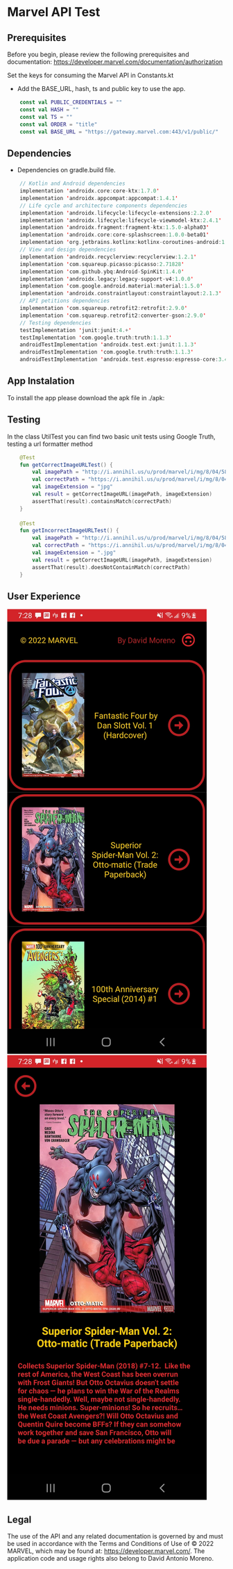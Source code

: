 # Marvel API Test

## Prerequisites
Before you begin, please review the following prerequisites and documentation: https://developer.marvel.com/documentation/authorization

Set the keys for consuming the Marvel API in Constants.kt
* Add the BASE_URL, hash, ts and public key to use the app.
```kotlin
	const val PUBLIC_CREDENTIALS = ""
    const val HASH = ""
    const val TS = ""
    const val ORDER = "title"
    const val BASE_URL = "https://gateway.marvel.com:443/v1/public/"
```

## Dependencies

* Dependencies on gradle.build file.
```kotlin
	// Kotlin and Android dependencies
    implementation 'androidx.core:core-ktx:1.7.0'
    implementation 'androidx.appcompat:appcompat:1.4.1'
    // Life cycle and architecture components dependencies
    implementation 'androidx.lifecycle:lifecycle-extensions:2.2.0'
    implementation 'androidx.lifecycle:lifecycle-viewmodel-ktx:2.4.1'
    implementation 'androidx.fragment:fragment-ktx:1.5.0-alpha03'
    implementation 'androidx.core:core-splashscreen:1.0.0-beta01'
    implementation 'org.jetbrains.kotlinx:kotlinx-coroutines-android:1.5.2'
    // View and design dependencies
    implementation 'androidx.recyclerview:recyclerview:1.2.1'
    implementation 'com.squareup.picasso:picasso:2.71828'
    implementation 'com.github.ybq:Android-SpinKit:1.4.0'
    implementation 'androidx.legacy:legacy-support-v4:1.0.0'
    implementation 'com.google.android.material:material:1.5.0'
    implementation 'androidx.constraintlayout:constraintlayout:2.1.3'
    // API petitions dependencies
    implementation 'com.squareup.retrofit2:retrofit:2.9.0'
    implementation 'com.squareup.retrofit2:converter-gson:2.9.0'
    // Testing dependencies
    testImplementation 'junit:junit:4.+'
    testImplementation 'com.google.truth:truth:1.1.3'
    androidTestImplementation 'androidx.test.ext:junit:1.1.3'
    androidTestImplementation 'com.google.truth:truth:1.1.3'
    androidTestImplementation 'androidx.test.espresso:espresso-core:3.4.0'
```

## App Instalation
To install the app please download the apk file in ./apk:

## Testing
In the class UtilTest you can find two basic unit tests using Google Truth, testing a url formatter method

```kotlin
    @Test
    fun getCorrectImageURLTest() {
        val imagePath = "http://i.annihil.us/u/prod/marvel/i/mg/8/04/58e69de9d1fed"
        val correctPath = "https://i.annihil.us/u/prod/marvel/i/mg/8/04/58e69de9d1fed.jpg"
        val imageExtension = "jpg"
        val result = getCorrectImageURL(imagePath, imageExtension)
        assertThat(result).containsMatch(correctPath)
    }

    @Test
    fun getIncorrectImageURLTest() {
        val imagePath = "http://i.annihil.us/u/prod/marvel/i/mg/8/04/58e69de9d1fed"
        val correctPath = "https://i.annihil.us/u/prod/marvel/i/mg/8/04/58e69de9d1fed.jpg"
        val imageExtension = ".jpg"
        val result = getCorrectImageURL(imagePath, imageExtension)
        assertThat(result).doesNotContainMatch(correctPath)
    }
```

## User Experience
![marveltest](marveltest.jpg)
![marveltest1](marveltest1.jpg)

## Legal
The use of the API and any related documentation is governed by and must be used in accordance with the Terms and Conditions of Use of © 2022 MARVEL, which may be found at: https://developer.marvel.com/.
The application code and usage rights also belong to David Antonio Moreno.